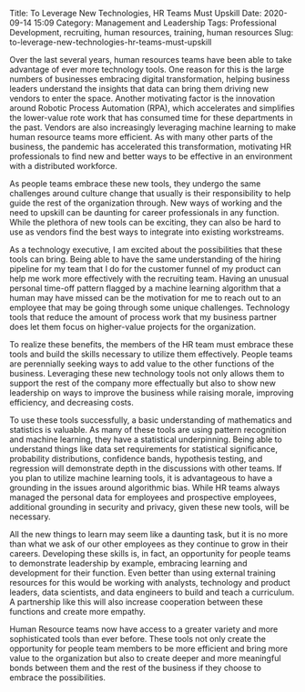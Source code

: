 Title: To Leverage New Technologies, HR Teams Must Upskill
Date: 2020-09-14 15:09
Category: Management and Leadership
Tags: Professional Development, recruiting, human resources, training, human resources
Slug: to-leverage-new-technologies-hr-teams-must-upskill

Over the last several years, human resources teams have been able to take advantage of ever more technology tools. One reason for this is the large numbers of businesses embracing digital transformation, helping business leaders understand the insights that data can bring them driving new vendors to enter the space. Another motivating factor is the innovation around Robotic Process Automation (RPA), which accelerates and simplifies the lower-value rote work that has consumed time for these departments in the past. Vendors are also increasingly leveraging machine learning to make human resource teams more efficient. As with many other parts of the business, the pandemic has accelerated this transformation, motivating HR professionals to find new and better ways to be effective in an environment with a distributed workforce.

As people teams embrace these new tools, they undergo the same challenges around culture change that usually is their responsibility to help guide the rest of the organization through. New ways of working and the need to upskill can be daunting for career professionals in any function. While the plethora of new tools can be exciting, they can also be hard to use as vendors find the best ways to integrate into existing workstreams.

As a technology executive, I am excited about the possibilities that these tools can bring. Being able to have the same understanding of the hiring pipeline for my team that I do for the customer funnel of my product can help me work more effectively with the recruiting team. Having an unusual personal time-off pattern flagged by a machine learning algorithm that a human may have missed can be the motivation for me to reach out to an employee that may be going through some unique challenges. Technology tools that reduce the amount of process work that my business partner does let them focus on higher-value projects for the organization.

To realize these benefits, the members of the HR team must embrace these tools and build the skills necessary to utilize them effectively. People teams are perennially seeking ways to add value to the other functions of the business. Leveraging these new technology tools not only allows them to support the rest of the company more effectually but also to show new leadership on ways to improve the business while raising morale, improving efficiency, and decreasing costs.

To use these tools successfully, a basic understanding of mathematics and statistics is valuable. As many of these tools are using pattern recognition and machine learning, they have a statistical underpinning. Being able to understand things like data set requirements for statistical significance, probability distributions, confidence bands, hypothesis testing, and regression will demonstrate depth in the discussions with other teams. If you plan to utilize machine learning tools, it is advantageous to have a grounding in the issues around algorithmic bias. While HR teams always managed the personal data for employees and prospective employees, additional grounding in security and privacy, given these new tools, will be necessary.

All the new things to learn may seem like a daunting task, but it is no more than what we ask of our other employees as they continue to grow in their careers. Developing these skills is, in fact, an opportunity for people teams to demonstrate leadership by example, embracing learning and development for their function. Even better than using external training resources for this would be working with analysts, technology and product leaders, data scientists, and data engineers to build and teach a curriculum. A partnership like this will also increase cooperation between these functions and create more empathy.

Human Resource teams now have access to a greater variety and more sophisticated tools than ever before. These tools not only create the opportunity for people team members to be more efficient and bring more value to the organization but also to create deeper and more meaningful bonds between them and the rest of the business if they choose to embrace the possibilities.
